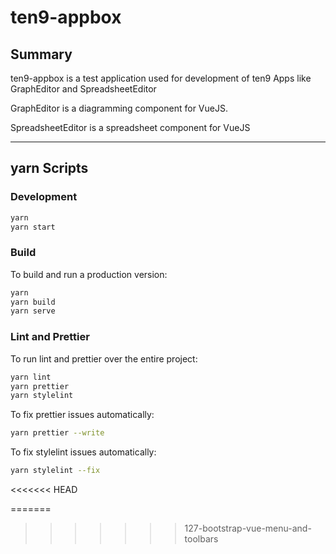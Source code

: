 # ten9-appbox

## Summary

ten9-appbox is a test application used for development of ten9 Apps like GraphEditor and SpreadsheetEditor

GraphEditor is a diagramming component for VueJS.

SpreadsheetEditor is a spreadsheet component for VueJS

---

## yarn Scripts

### Development

```sh
yarn
yarn start
```

### Build

To build and run a production version:

```sh
yarn
yarn build
yarn serve
```

### Lint and Prettier

To run lint and prettier over the entire project:

```sh
yarn lint
yarn prettier
yarn stylelint
```

To fix prettier issues automatically:

```sh
yarn prettier --write
```

To fix stylelint issues automatically:

```sh
yarn stylelint --fix
```
<<<<<<< HEAD

=======
>>>>>>> 127-bootstrap-vue-menu-and-toolbars
